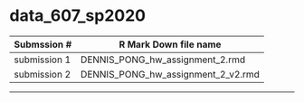 # data_607_sp2020


Submssion # | R Mark Down file name
------------| --------------------------------------
submission 1| DENNIS_PONG_hw_assignment_2.rmd    
submission 2| DENNIS_PONG_hw_assignment_2_v2.rmd 
---------------------------------------------------
